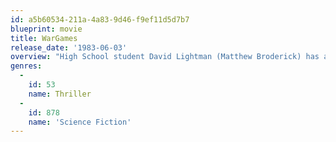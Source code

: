 ```yaml
---
id: a5b60534-211a-4a83-9d46-f9ef11d5d7b7
blueprint: movie
title: WarGames
release_date: '1983-06-03'
overview: "High School student David Lightman (Matthew Broderick) has a talent for hacking. But while trying to hack into a computer system to play unreleased video games, he unwittingly taps into the Defense Department's war computer and initiates a confrontation of global proportions! Together with his girlfriend (Ally Sheedy) and a wizardly computer genius (John Wood), David must race against time to outwit his opponent...and prevent a nuclear Armageddon."
genres:
  -
    id: 53
    name: Thriller
  -
    id: 878
    name: 'Science Fiction'
---
```

